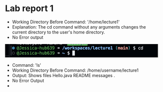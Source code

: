 # Lab report 1

* Working Directory Before Command: '/home/lecture1'
* Explanation: The cd command without any arguments changes the current directory to the user's home directory.
* No Error output

![Alt text](first.png)


* Command: 'ls'
* Working Directory Before Command: /home/username/lecture1
* Output: Shows files Hello.java  README  messages .
* No Error Output
* 
